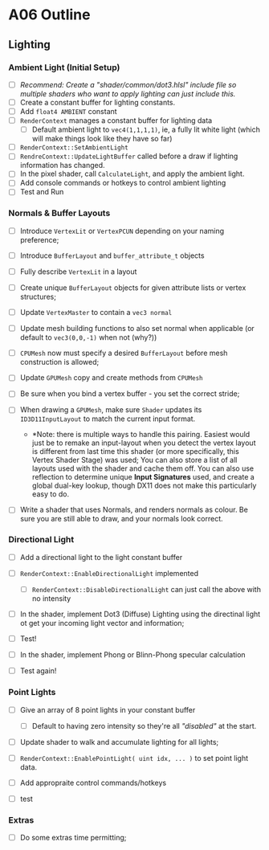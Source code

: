 A06 Outline
======

## Lighting

### Ambient Light (Initial Setup)
- [ ] *Recommend: Create a "shader/common/dot3.hlsl" include file so multiple shaders who want to apply lighting can just include this.*
- [ ] Create a constant buffer for lighting constants.
- [ ] Add `float4 AMBIENT` constant
- [ ] `RenderContext` manages a constant buffer for lighting data
    - [ ] Default ambient light to `vec4(1,1,1,1)`, ie, a fully lit white light (which will make things look like they have so far)
- [ ] `RenderContext::SetAmbientLight`
- [ ] `RendreContext::UpdateLightBuffer` called before a draw if lighting information has changed. 
- [ ] In the pixel shader, call `CalculateLight`, and apply the ambient light.
- [ ] Add console commands or hotkeys to control ambient lighting
- [ ] Test and Run

### Normals & Buffer Layouts
- [ ] Introduce `VertexLit` or `VertexPCUN` depending on your naming preference; 
- [ ] Introduce `BufferLayout` and `buffer_attribute_t` objects
- [ ] Fully describe `VertexLit` in a layout
- [ ] Create unique `BufferLayout` objects for given attribute lists or vertex structures; 
- [ ] Update `VertexMaster` to contain a `vec3 normal`
- [ ] Update mesh building functions to also set normal when applicable (or default to `vec3(0,0,-1)` when not (why?))
- [ ] `CPUMesh` now must specify a desired `BufferLayout` before mesh construction is allowed; 
- [ ] Update `GPUMesh` copy and create methods from `CPUMesh`
- [ ] Be sure when you bind a vertex buffer - you set the correct stride; 
- [ ] When drawing a `GPUMesh`, make sure `Shader` updates its `ID3D11InputLayout` to match the current input format. 
    - *Note: there is multiple ways to handle this pairing.  Easiest would just be to remake an input-layout when you detect the vertex layout is different from last time this shader (or more specifically, this Vertex Shader Stage) was used;  You can also store a list of all layouts used with the shader and cache them off.  You can also use reflection to determine unique **Input Signatures** used, and create a global dual-key lookup, though DX11 does not make this particularly easy to do.  
- [ ] Write a shader that uses Normals, and renders normals as colour.  Be sure you are still able to draw, and your normals look correct. 


### Directional Light
- [ ] Add a directional light to the light constant buffer
- [ ] `RenderContext::EnableDirectionalLight` implemented
    - [ ] `RenderContext::DisableDirectionalLight` can just call the above with no intensity
- [ ] In the shader, implement Dot3 (Diffuse) Lighting using the directinal light ot get your incoming light vector and information; 
- [ ] Test!
- [ ] In the shader, implement Phong or Blinn-Phong specular calculation
- [ ] Test again!


### Point Lights
- [ ] Give an array of 8 point lights in your constant buffer
    - [ ] Default to having zero intensity so they're all *"disabled"* at the start. 
- [ ] Update shader to walk and accumulate lighting for all lights; 
- [ ] `RenderContext::EnablePointLight( uint idx, ... )` to set point light data.
- [ ] Add appropraite control commands/hotkeys
- [ ] test


### Extras
- [ ] Do some extras time permitting; 


```